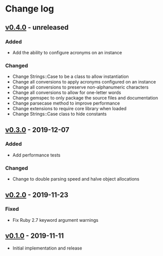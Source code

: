 # Change log

## [v0.4.0] - unreleased

### Added
* Add the ability to configure acronyms on an instance

### Changed
* Change Strings::Case to be a class to allow instantiation
* Change all conversions to apply acronyms configured on an instance
* Change all conversions to preserve non-alphanumeric characters
* Change all conversions to allow for one-letter words
* Change gemspec to only package the source files and documentation
* Change parsecase method to improve performance
* Change extensions to require core library when loaded
* Change Strings::Case class to hide constants

## [v0.3.0] - 2019-12-07

### Added
* Add performance tests

### Changed
* Change to double parsing speed and halve object allocations

## [v0.2.0] - 2019-11-23

### Fixed
* Fix Ruby 2.7 keyword argument warnings

## [v0.1.0] - 2019-11-11

* Initial implementation and release

[v0.4.0]: https://github.com/piotrmurach/strings-case/compare/v0.3.0...v0.4.0
[v0.3.0]: https://github.com/piotrmurach/strings-case/compare/v0.2.0...v0.3.0
[v0.2.0]: https://github.com/piotrmurach/strings-case/compare/v0.1.0...v0.2.0
[v0.1.0]: https://github.com/piotrmurach/strings-case/compare/03679ef...v0.1.0

